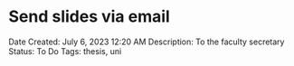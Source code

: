 # Send slides via email

Date Created: July 6, 2023 12:20 AM
Description: To the faculty secretary
Status: To Do
Tags: thesis, uni
